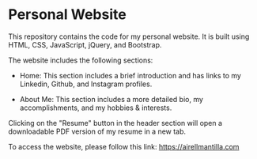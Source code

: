 # Personal Website

This repository contains the code for my personal website. It is built using HTML, CSS, JavaScript, jQuery, and Bootstrap.

The website includes the following sections:

- Home: This section includes a brief introduction and has links to my Linkedin, Github, and Instagram profiles.

- About Me: This section includes a more detailed bio, my accomplishments, and my hobbies & interests.

Clicking on the "Resume" button in the header section will open a downloadable PDF version of my resume in a new tab.

To access the website, please follow this link: https://airellmantilla.com

